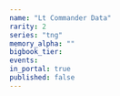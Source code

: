 ```yaml
---
name: "Lt Commander Data"
rarity: 2
series: "tng"
memory_alpha: ""
bigbook_tier:
events:
in_portal: true
published: false
---
```

